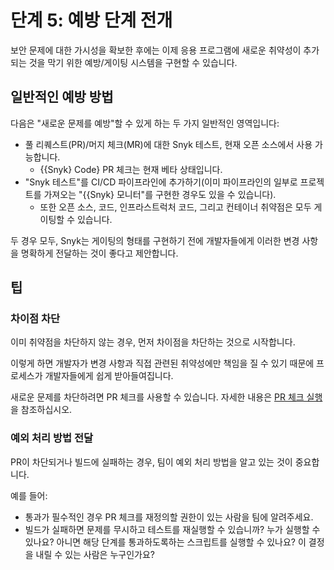 # 단계 5: 예방 단계 전개

보안 문제에 대한 가시성을 확보한 후에는 이제 응용 프로그램에 새로운 취약성이 추가되는 것을 막기 위한 예방/게이팅 시스템을 구현할 수 있습니다.

## 일반적인 예방 방법

다음은 "새로운 문제를 예방"할 수 있게 하는 두 가지 일반적인 영역입니다:

* 풀 리퀘스트(PR)/머지 체크(MR)에 대한 Snyk 테스트, 현재 오픈 소스에서 사용 가능합니다.
  * {{Snyk} Code} PR 체크는 현재 베타 상태입니다.
* "Snyk 테스트"를 CI/CD 파이프라인에 추가하기(이미 파이프라인의 일부로 프로젝트를 가져오는 "{{Snyk} 모니터"를 구현한 경우도 있을 수 있습니다).
  * 또한 오픈 소스, 코드, 인프라스트럭처 코드, 그리고 컨테이너 취약점은 모두 게이팅할 수 있습니다.

두 경우 모두, Snyk는 게이팅의 형태를 구현하기 전에 개발자들에게 이러한 변경 사항을 명확하게 전달하는 것이 좋다고 제안합니다.

## 팁

### 차이점 차단

이미 취약점을 차단하지 않는 경우, 먼저 차이점을 차단하는 것으로 시작합니다.

이렇게 하면 개발자가 변경 사항과 직접 관련된 취약성에만 책임을 질 수 있기 때문에 프로세스가 개발자들에게 쉽게 받아들여집니다.

새로운 문제를 차단하려면 PR 체크를 사용할 수 있습니다. 자세한 내용은 [PR 체크 실행](../../../scan-with-snyk/pull-requests/pull-request-checks/)을 참조하십시오.

### 예외 처리 방법 전달

PR이 차단되거나 빌드에 실패하는 경우, 팀이 예외 처리 방법을 알고 있는 것이 중요합니다.

예를 들어:

* 통과가 필수적인 경우 PR 체크를 재정의할 권한이 있는 사람을 팀에 알려주세요.
* 빌드가 실패하면 문제를 무시하고 테스트를 재실행할 수 있습니까? 누가 실행할 수 있나요? 아니면 해당 단계를 통과하도록하는 스크립트를 실행할 수 있나요? 이 결정을 내릴 수 있는 사람은 누구인가요?